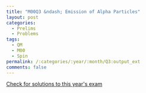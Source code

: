 ```yaml
---
title: "M00Q3 &ndash; Emission of Alpha Particles"
layout: post
categories:
  - Prelims
  - Problems
tags:
  - QM
  - M00
  - Spin
permalink: /:categories/:year/:month/Q3:output_ext
comments: false
---
```

<object data="2000M3Q.pdf" type="application/pdf" width="100%" height="500"></object>
<div class="message"><a href='https://princetonprelim.com/prelim/5/'>Check for solutions to this year's exam</a></div>